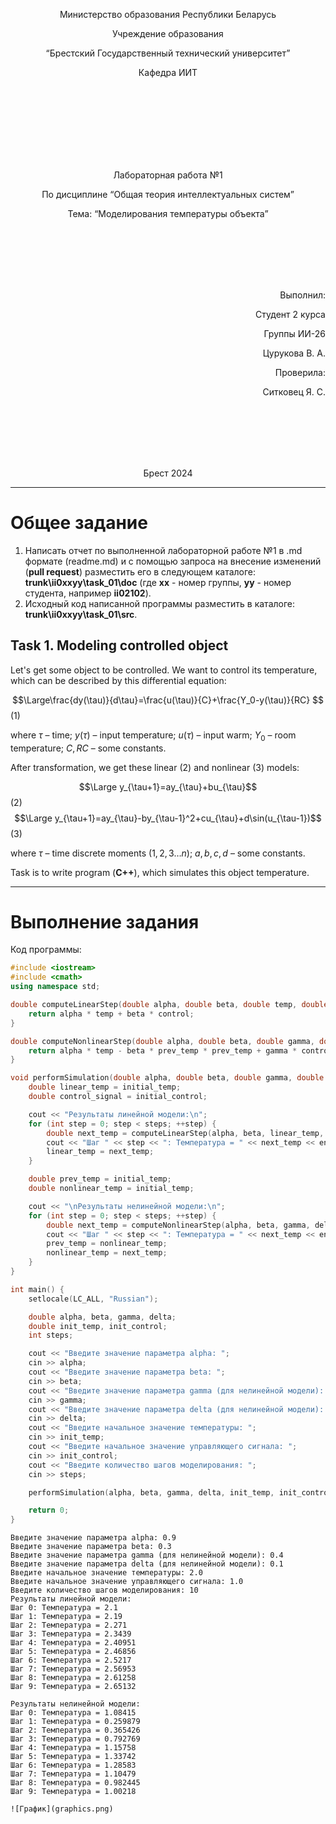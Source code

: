 <p align="center"> Министерство образования Республики Беларусь</p>
<p align="center">Учреждение образования</p>
<p align="center">“Брестский Государственный технический университет”</p>
<p align="center">Кафедра ИИТ</p>
<br><br><br><br><br><br><br>
<p align="center">Лабораторная работа №1</p>
<p align="center">По дисциплине “Общая теория интеллектуальных систем”</p>
<p align="center">Тема: “Моделирования температуры объекта”</p>
<br><br><br><br><br>
<p align="right">Выполнил:</p>
<p align="right">Студент 2 курса</p>
<p align="right">Группы ИИ-26</p>
<p align="right">Цурукова В. А.</p>
<p align="right">Проверила:</p>
<p align="right">Ситковец Я. С.</p>
<br><br><br><br><br>
<p align="center">Брест 2024</p>

<hr>

# Общее задание #
1. Написать отчет по выполненной лабораторной работе №1 в .md формате (readme.md) и с помощью запроса на внесение изменений (**pull request**) разместить его в следующем каталоге: **trunk\ii0xxyy\task_01\doc** (где **xx** - номер группы, **yy** - номер студента, например **ii02102**).
2. Исходный код написанной программы разместить в каталоге: **trunk\ii0xxyy\task_01\src**.
## Task 1. Modeling controlled object ##
Let's get some object to be controlled. We want to control its temperature, which can be described by this differential equation:

$$\Large\frac{dy(\tau)}{d\tau}=\frac{u(\tau)}{C}+\frac{Y_0-y(\tau)}{RC} $$ (1)

where $\tau$ – time; $y(\tau)$ – input temperature; $u(\tau)$ – input warm; $Y_0$ – room temperature; $C,RC$ – some constants.

After transformation, we get these linear (2) and nonlinear (3) models:

$$\Large y_{\tau+1}=ay_{\tau}+bu_{\tau}$$ (2)
$$\Large y_{\tau+1}=ay_{\tau}-by_{\tau-1}^2+cu_{\tau}+d\sin(u_{\tau-1})$$ (3)

where $\tau$ – time discrete moments ($1,2,3{\dots}n$); $a,b,c,d$ – some constants.

Task is to write program (**С++**), which simulates this object temperature.

<hr>

# Выполнение задания #

Код программы:
```C++
#include <iostream>
#include <cmath>
using namespace std;

double computeLinearStep(double alpha, double beta, double temp, double control) {
    return alpha * temp + beta * control;
}

double computeNonlinearStep(double alpha, double beta, double gamma, double delta, double temp, double prev_temp, double control) {
    return alpha * temp - beta * prev_temp * prev_temp + gamma * control + delta * sin(control);
}

void performSimulation(double alpha, double beta, double gamma, double delta, double initial_temp, double initial_control, int steps) {
    double linear_temp = initial_temp;
    double control_signal = initial_control;

    cout << "Результаты линейной модели:\n";
    for (int step = 0; step < steps; ++step) {
        double next_temp = computeLinearStep(alpha, beta, linear_temp, control_signal);
        cout << "Шаг " << step << ": Температура = " << next_temp << endl;
        linear_temp = next_temp;
    }

    double prev_temp = initial_temp;
    double nonlinear_temp = initial_temp;

    cout << "\nРезультаты нелинейной модели:\n";
    for (int step = 0; step < steps; ++step) {
        double next_temp = computeNonlinearStep(alpha, beta, gamma, delta, nonlinear_temp, prev_temp, control_signal);
        cout << "Шаг " << step << ": Температура = " << next_temp << endl;
        prev_temp = nonlinear_temp;
        nonlinear_temp = next_temp;
    }
}

int main() {
    setlocale(LC_ALL, "Russian");

    double alpha, beta, gamma, delta;
    double init_temp, init_control;
    int steps;

    cout << "Введите значение параметра alpha: ";
    cin >> alpha;
    cout << "Введите значение параметра beta: ";
    cin >> beta;
    cout << "Введите значение параметра gamma (для нелинейной модели): ";
    cin >> gamma;
    cout << "Введите значение параметра delta (для нелинейной модели): ";
    cin >> delta;
    cout << "Введите начальное значение температуры: ";
    cin >> init_temp;
    cout << "Введите начальное значение управляющего сигнала: ";
    cin >> init_control;
    cout << "Введите количество шагов моделирования: ";
    cin >> steps;

    performSimulation(alpha, beta, gamma, delta, init_temp, init_control, steps);

    return 0;
}
```     
```
Введите значение параметра alpha: 0.9
Введите значение параметра beta: 0.3
Введите значение параметра gamma (для нелинейной модели): 0.4
Введите значение параметра delta (для нелинейной модели): 0.1
Введите начальное значение температуры: 2.0
Введите начальное значение управляющего сигнала: 1.0
Введите количество шагов моделирования: 10
Результаты линейной модели:
Шаг 0: Температура = 2.1
Шаг 1: Температура = 2.19
Шаг 2: Температура = 2.271
Шаг 3: Температура = 2.3439
Шаг 4: Температура = 2.40951
Шаг 5: Температура = 2.46856
Шаг 6: Температура = 2.5217
Шаг 7: Температура = 2.56953
Шаг 8: Температура = 2.61258
Шаг 9: Температура = 2.65132

Результаты нелинейной модели:
Шаг 0: Температура = 1.08415
Шаг 1: Температура = 0.259879
Шаг 2: Температура = 0.365426
Шаг 3: Температура = 0.792769
Шаг 4: Температура = 1.15758
Шаг 5: Температура = 1.33742
Шаг 6: Температура = 1.28583
Шаг 7: Температура = 1.10479
Шаг 8: Температура = 0.982445
Шаг 9: Температура = 1.00218

![График](graphics.png)